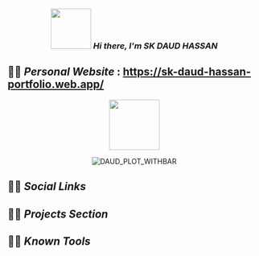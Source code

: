 <div align="center">

### **_<img src="https://user-images.githubusercontent.com/82196466/178093150-d04e080a-13da-49d9-a43a-a67895960d2f.gif" width="80" height="80"/> Hi there, I'm SK DAUD HASSAN_**

</div>




## :man_with_turban: _**Personal Website**_ : https://sk-daud-hassan-portfolio.web.app/

<div id="header" align="center">
  <img src="https://media.giphy.com/media/HwBlFQZFcAoUcPHZdX/giphy.gif" width="100"/>
</div>

<div  align="center">
  
![DAUD_PLOT_WITHBAR](https://user-images.githubusercontent.com/82196466/178033325-748eebd5-56db-4d2d-8ae9-2f34d76b11f9.png)
</div>

## :man_with_turban: _**Social Links**_ 





## :man_with_turban: _**Projects Section**_ 





## :man_with_turban: _**Known Tools**_ 





